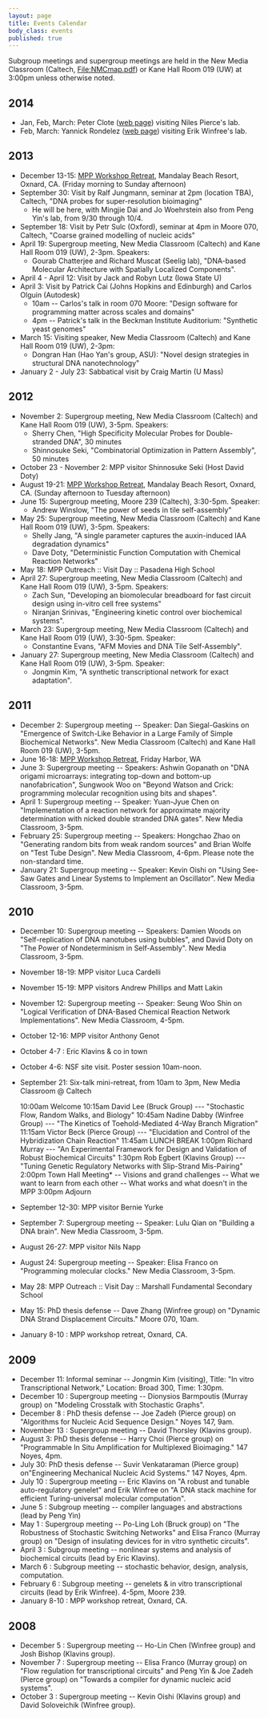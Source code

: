 ```yaml
---
layout: page
title: Events Calendar
body_class: events
published: true
---
```


Subgroup meetings and supergroup meetings are held in the New Media Classroom (Caltech, [File:NMCmap.pdf][2]) or Kane Hall Room 019 (UW) at 3:00pm unless otherwise noted.

##  2014

  * Jan, Feb, March: Peter Clote ([web page][3]) visiting Niles Pierce's lab.
  * Feb, March: Yannick Rondelez ([web page][4]) visiting Erik Winfree's lab.

##  2013

  * December 13-15: [MPP Workshop Retreat][5], Mandalay Beach Resort, Oxnard, CA. (Friday morning to Sunday afternoon)
  * September 30: Visit by Ralf Jungmann, seminar at 2pm (location TBA), Caltech, "DNA probes for super-resolution bioimaging"
    * He will be here, with Mingjie Dai and Jo Woehrstein also from Peng Yin's lab, from 9/30 through 10/4.
  * September 18: Visit by Petr Sulc (Oxford), seminar at 4pm in Moore 070, Caltech, "Coarse grained modelling of nucleic acids"
  * April 19: Supergroup meeting, New Media Classroom (Caltech) and Kane Hall Room 019 (UW), 2-3pm. Speakers:
    * Gourab Chatterjee and Richard Muscat (Seelig lab), "DNA-based Molecular Architecture with Spatially Localized Components".
  * April 4 - April 12: Visit by Jack and Robyn Lutz (Iowa State U)
  * April 3: Visit by Patrick Cai (Johns Hopkins and Edinburgh) and Carlos Olguin (Autodesk)
    * 10am -- Carlos's talk in room 070 Moore: "Design software for programming matter across scales and domains"
    * 4pm -- Patrick's talk in the Beckman Institute Auditorium: "Synthetic yeast genomes"
  * March 15: Visiting speaker, New Media Classroom (Caltech) and Kane Hall Room 019 (UW), 2-3pm:
    * Dongran Han (Hao Yan's group, ASU): "Novel design strategies in structural DNA nanotechnology"
  * January 2 - July 23: Sabbatical visit by Craig Martin (U Mass)

##  2012

  * November 2: Supergroup meeting, New Media Classroom (Caltech) and Kane Hall Room 019 (UW), 3-5pm. Speakers:
    * Sherry Chen, "High Specificity Molecular Probes for Double-stranded DNA", 30 minutes
    * Shinnosuke Seki, "Combinatorial Optimization in Pattern Assembly", 50 minutes
  * October 23 - November 2: MPP visitor Shinnosuke Seki (Host David Doty)
  * August 19-21: [MPP Workshop Retreat][6], Mandalay Beach Resort, Oxnard, CA. (Sunday afternoon to Tuesday afternoon)
  * June 15: Supergroup meeting, Moore 239 (Caltech), 3:30-5pm. Speaker:
    * Andrew Winslow, "The power of seeds in tile self-assembly"
  * May 25: Supergroup meeting, New Media Classroom (Caltech) and Kane Hall Room 019 (UW), 3-5pm. Speakers:
    * Shelly Jang, "A single parameter captures the auxin-induced IAA degradation dynamics"
    * Dave Doty, "Deterministic Function Computation with Chemical Reaction Networks"
  * May 18: MPP Outreach&nbsp;:: Visit Day&nbsp;:: Pasadena High School
  * April 27: Supergroup meeting, New Media Classroom (Caltech) and Kane Hall Room 019 (UW), 3-5pm. Speakers:
    * Zach Sun, "Developing an biomolecular breadboard for fast circuit design using in-vitro cell free systems"
    * Niranjan Srinivas, "Engineering kinetic control over biochemical systems".
  * March 23: Supergroup meeting, New Media Classroom (Caltech) and Kane Hall Room 019 (UW), 3:30-5pm. Speaker:
    * Constantine Evans, "AFM Movies and DNA Tile Self-Assembly".
  * January 27: Supergroup meeting, New Media Classroom (Caltech) and Kane Hall Room 019 (UW), 3-5pm. Speaker:
    * Jongmin Kim, "A synthetic transcriptional network for exact adaptation".

##  2011

  * December 2: Supergroup meeting -- Speaker: Dan Siegal-Gaskins on "Emergence of Switch-Like Behavior in a Large Family of Simple Biochemical Networks". New Media Classroom (Caltech) and Kane Hall Room 019 (UW), 3-5pm.
  * June 16-18: [MPP Workshop Retreat][7], Friday Harbor, WA
  * June 3: Supergroup meeting -- Speakers: Ashwin Gopanath on "DNA origami microarrays: integrating top-down and bottom-up nanofabrication", Sungwook Woo on "Beyond Watson and Crick: programming molecular recognition using bits and shapes".
  * April 1: Supergroup meeting -- Speaker: Yuan-Jyue Chen on "Implementation of a reaction network for approximate majority determination with nicked double stranded DNA gates". New Media Classroom, 3-5pm.
  * February 25: Supergroup meeting -- Speakers: Hongchao Zhao on "Generating random bits from weak random sources" and Brian Wolfe on "Test Tube Design". New Media Classroom, 4-6pm. Please note the non-standard time.
  * January 21: Supergroup meeting -- Speaker: Kevin Oishi on "Using See-Saw Gates and Linear Systems to Implement an Oscillator". New Media Classroom, 3-5pm.

##  2010

  * December 10: Supergroup meeting -- Speakers: Damien Woods on "Self-replication of DNA nanotubes using bubbles", and David Doty on "The Power of Nondeterminism in Self-Assembly". New Media Classroom, 3-5pm.
  * November 18-19: MPP visitor Luca Cardelli
  * November 15-19: MPP visitors Andrew Phillips and Matt Lakin
  * November 12: Supergroup meeting -- Speaker: Seung Woo Shin on "Logical Verification of DNA-Based Chemical Reaction Network Implementations". New Media Classroom, 4-5pm.
  * October 12-16: MPP visitor Anthony Genot
  * October 4-7&nbsp;: Eric Klavins &amp; co in town
  * October 4-6: NSF site visit. Poster session 10am-noon.
  * September 21: Six-talk mini-retreat, from 10am to 3pm, New Media Classroom @ Caltech


    10:00am Welcome
    10:15am David Lee (Bruck Group) --- "Stochastic Flow, Random Walks, and Biology"
    10:45am Nadine Dabby (Winfree Group) ---  "The Kinetics of Toehold-Mediated 4-Way Branch Migration"
    11:15am Victor Beck (Pierce Group) --- "Elucidation and Control of the Hybridization Chain Reaction"
    11:45am LUNCH BREAK
    1:00pm Richard Murray --- "An Experimental Framework for Design and Validation of Robust Biochemical Circuits"
    1:30pm Rob Egbert (Klavins Group) --- "Tuning Genetic Regulatory Networks with Slip-Strand Mis-Pairing"
    2:00pm Town Hall Meeting*
        -- Visions and grand challenges
        -- What we want to learn from each other
        -- What works and what doesn't in the MPP
    3:00pm Adjourn


  * September 12-30: MPP visitor Bernie Yurke
  * September 7: Supergroup meeting -- Speaker: Lulu Qian on "Building a DNA brain". New Media Classroom, 3-5pm.
  * August 26-27: MPP visitor Nils Napp
  * August 24: Supergroup meeting -- Speaker: Elisa Franco on "Programming molecular clocks." New Media Classroom, 3-5pm.
  * May 28: MPP Outreach&nbsp;:: Visit Day&nbsp;:: Marshall Fundamental Secondary School
  * May 15: PhD thesis defense -- Dave Zhang (Winfree group) on "Dynamic DNA Strand Displacement Circuits." Moore 070, 10am.
  * January 8-10&nbsp;: MPP workshop retreat, Oxnard, CA.

##  2009

  * December 11: Informal seminar -- Jongmin Kim (visiting), Title: "In vitro Transcriptional Network," Location: Broad 300, Time: 1:30pm.
  * December 10&nbsp;: Supergroup meeting -- Dionysios Barmpoutis (Murray group) on "Modeling Crosstalk with Stochastic Graphs".
  * December 8&nbsp;: PhD thesis defense -- Joe Zadeh (Pierce group) on "Algorithms for Nucleic Acid Sequence Design." Noyes 147, 9am.
  * November 13&nbsp;: Supergroup meeting -- David Thorsley (Klavins group).
  * August 3: PhD thesis defense -- Harry Choi (Pierce group) on "Programmable In Situ Amplification for Multiplexed Bioimaging." 147 Noyes, 4pm.
  * July 30: PhD thesis defense -- Suvir Venkataraman (Pierce group) on"Engineering Mechanical Nucleic Acid Systems." 147 Noyes, 4pm.
  * July 10&nbsp;: Supergroup meeting -- Eric Klavins on "A robust and tunable auto-regulatory genelet" and Erik Winfree on "A DNA stack machine for efficient Turing-universal molecular computation".
  * June 5&nbsp;: Subgroup meeting -- compiler languages and abstractions (lead by Peng Yin)
  * May 1&nbsp;: Supergroup meeting -- Po-Ling Loh (Bruck group) on "The Robustness of Stochastic Switching Networks" and Elisa Franco (Murray group) on "Design of insulating devices for in vitro synthetic circuits".
  * April 3&nbsp;: Subgroup meeting -- nonlinear systems and analysis of biochemical circuits (lead by Eric Klavins).
  * March 6&nbsp;: Subgroup meeting -- stochastic behavior, design, analysis, computation.
  * February 6&nbsp;: Subgroup meeting -- genelets &amp; in vitro transcriptional circuits (lead by Erik Winfree). 4-5pm, Moore 239.
  * January 8-10&nbsp;: MPP workshop retreat, Oxnard, CA.

##  2008

  * December 5&nbsp;: Supergroup meeting -- Ho-Lin Chen (Winfree group) and Josh Bishop (Klavins group).
  * November 7&nbsp;: Supergroup meeting -- Elisa Franco (Murray group) on "Flow regulation for transcriptional circuits" and Peng Yin &amp; Joe Zadeh (Pierce group) on "Towards a compiler for dynamic nucleic acid systems".
  * October 3&nbsp;: Supergroup meeting -- Kevin Oishi (Klavins group) and David Soloveichik (Winfree group).

   [1]: http://molecular-programming.org/MPPWiki/index.php/Main_Page (Main Page)
   [2]: /assets/images/pdfs/NMCmap.pdf (File:NMCmap.pdf)
   [3]: http://bioinformatics.bc.edu/~clote/
   [4]: http://limmshp.iis.u-tokyo.ac.jp/member/researchers/yannick_rondelez_dr
   [5]: http://molecular-programming.org/MPPWiki/index.php/2013_MPP_Workshop_Retreat (2013 MPP Workshop Retreat)
   [6]: http://molecular-programming.org/MPPWiki/index.php/2012_MPP_Workshop_Retreat (2012 MPP Workshop Retreat)
   [7]: http://molecular-programming.org/MPPWiki/index.php/2011_MPP_Workshop_Retreat (2011 MPP Workshop Retreat)
